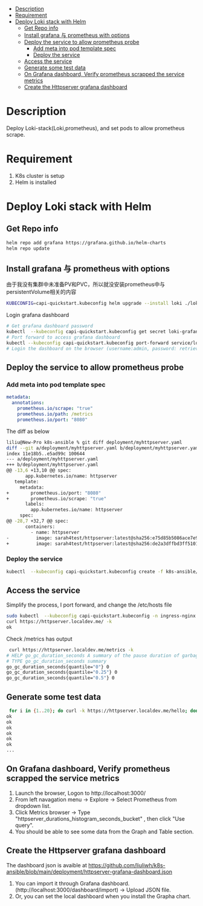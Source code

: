 - [Description](#description)
- [Requirement](#requirement)
- [Deploy Loki stack with Helm](#deploy-loki-stack-with-helm)
  - [Get Repo info](#get-repo-info)
  - [Install grafana 与 prometheus with options](#install-grafana-与-prometheus-with-options)
  - [Deploy the service to allow prometheus probe](#deploy-the-service-to-allow-prometheus-probe)
    - [Add meta into pod template spec](#add-meta-into-pod-template-spec)
    - [Deploy the service](#deploy-the-service)
  - [Access the service](#access-the-service)
  - [Generate some test data](#generate-some-test-data)
  - [On Grafana dashboard, Verify prometheus scrapped the service metrics](#on-grafana-dashboard-verify-prometheus-scrapped-the-service-metrics)
  - [Create the Httpserver grafana dashboard](#create-the-httpserver-grafana-dashboard)
# Description
Deploy Loki-stack(Loki,prometheus), and set pods to allow prometheus scrape.
# Requirement
1. K8s cluster is setup
2. Helm is installed
# Deploy Loki stack with Helm
## Get Repo info
```bash
helm repo add grafana https://grafana.github.io/helm-charts
helm repo update
```
## Install grafana 与 prometheus with options
由于我没有集群中未准备PV和PVC，所以就没安装prometheus中与persistentVolume相关的内容
```bash
KUBECONFIG=capi-quickstart.kubeconfig helm upgrade --install loki ./loki-stack  --set grafana.enabled=true,prometheus.enabled=true,prometheus.alertmanager.persistentVolume.enabled=false,prometheus.server.persistentVolume.enabled=false
```
Login grafana dashboard
```bash
# Get grafana dashboard password
kubectl  --kubeconfig capi-quickstart.kubeconfig get secret loki-grafana -o jsonpath="{.data.admin-password}" | base64 --decode ; echo
# Port forward to access grafana dashboard
kubectl --kubeconfig capi-quickstart.kubeconfig port-forward service/loki-grafana 3000:80
# Login the dashboard on the browser (username:admin, password: retrieved at the previous step)
```
## Deploy the service to allow prometheus probe
### Add meta into pod template spec
```yaml
metadata:
  annotations:
    prometheus.io/scrape: "true"
    prometheus.io/path: /metrics
    prometheus.io/port: "8080"
```
The diff as below
```bash
liliu@New-Pro k8s-ansible % git diff deployment/myhttpserver.yaml 
diff --git a/deployment/myhttpserver.yaml b/deployment/myhttpserver.yaml
index 11e18b5..e5ad99c 100644
--- a/deployment/myhttpserver.yaml
+++ b/deployment/myhttpserver.yaml
@@ -13,6 +13,10 @@ spec:
       app.kubernetes.io/name: httpserver
   template:
     metadata:
+        prometheus.io/port: "8080"
+        prometheus.io/scrape: "true"    
       labels:
         app.kubernetes.io/name: httpserver
     spec:
@@ -28,7 +32,7 @@ spec:
       containers:
         - name: httpserver
-          image: sarah4test/httpserver:latest@sha256:e75d85b5086ace7e926e685c80716b657c43a2510485505fef123f99057f1923
+          image: sarah4test/httpserver:latest@sha256:de2a3dffbd3ff510175f2819aadb9d5ad8edb74bde8dc5606baf148ec0d14292
```
### Deploy the service
```bash
kubectl  --kubeconfig capi-quickstart.kubeconfig create -f k8s-ansible/deployment/myhttpserver.yaml 
```
## Access the service
Simplify the process, I port forward, and change the /etc/hosts file
```bash
sudo kubectl  --kubeconfig capi-quickstart.kubeconfig -n ingress-nginx port-forward services/ingress-nginx-controller 443:443
curl https://httpserver.localdev.me/ -k
ok
```
Check /metrics has output
```bash
 curl https://httpserver.localdev.me/metrics -k
# HELP go_gc_duration_seconds A summary of the pause duration of garbage collection cycles.
# TYPE go_gc_duration_seconds summary
go_gc_duration_seconds{quantile="0"} 0
go_gc_duration_seconds{quantile="0.25"} 0
go_gc_duration_seconds{quantile="0.5"} 0
```
## Generate some test data
```bash
 for i in {1..20}; do curl -k https://httpserver.localdev.me/hello; done;
ok
ok
ok
ok
ok
ok
...
```
## On Grafana dashboard, Verify prometheus scrapped the service metrics 
1. Launch the browser, Logon to http://localhost:3000/
2. From left navagation menu -> Explore -> Select Prometheus from dropdown list.
3. Click Metrics browser -> Type "httpserver_durations_histogram_seconds_bucket" , then click "Use query".
4. You should be able to see some data from the Graph and Table section. 
   
## Create the Httpserver grafana dashboard
The dashboard json is avaible at https://github.com/liuliwh/k8s-ansible/blob/main/deployment/httpserver-grafana-dashboard.json
1. You can import it through Grafana dashboard. (http://localhost:3000/dashboard/import) -> Upload JSON file.
2. Or, you can set the local dashboard when you install the Grapha chart.


